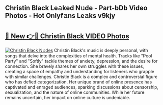 ## Christin Black Le𝚊ked N𝚞de - Part-bDb Video Photos - Hot Onlyf𝚊ns Le𝚊ks v9kjy

# <h2><a href="http://ac28200.deff.icu/?id=Christin+Black">🔗 New 👉🔴 Christin Black VIDEO Photos</a></h2>

[![Christin Black N𝚞des](https://i.imgur.com/rIISA9y.gif)](http://ac28200.deff.icu/?id=Christin+Black)
Christin Black's music is deeply personal, with songs that delve into the complexities of mental health. Tracks like "Pool Party" and "Softly" tackle themes of anxiety, depression, and the desire for connection. She bravely shares her own struggles with these issues, creating a space of empathy and understanding for listeners who grapple with similar challenges. Christin Black is a complex and controversial figure who has defied categorization. Her unique brand of online presence has captivated and enraged audiences, sparking discussions about censorship, sexualization, and the nature of online communities. While her future remains uncertain, her impact on online culture is undeniable.
